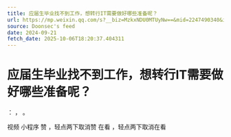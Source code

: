 ```yaml
---
title: 应届生毕业找不到工作，想转行IT需要做好哪些准备呢？
url: https://mp.weixin.qq.com/s?__biz=MzkxNDU0MTUyNw==&mid=2247490340&idx=1&sn=288db29edda818cbff942b5b79182c19
source: Doonsec's feed
date: 2024-09-21
fetch_date: 2025-10-06T18:20:37.404311
---
```


# 应届生毕业找不到工作，想转行IT需要做好哪些准备呢？

：
，
。

视频
小程序
赞
，轻点两下取消赞
在看
，轻点两下取消在看